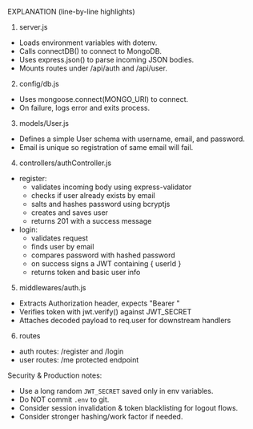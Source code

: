 EXPLANATION (line-by-line highlights)

1) server.js
- Loads environment variables with dotenv.
- Calls connectDB() to connect to MongoDB.
- Uses express.json() to parse incoming JSON bodies.
- Mounts routes under /api/auth and /api/user.

2) config/db.js
- Uses mongoose.connect(MONGO_URI) to connect.
- On failure, logs error and exits process.

3) models/User.js
- Defines a simple User schema with username, email, and password.
- Email is unique so registration of same email will fail.

4) controllers/authController.js
- register:
  * validates incoming body using express-validator
  * checks if user already exists by email
  * salts and hashes password using bcryptjs
  * creates and saves user
  * returns 201 with a success message
- login:
  * validates request
  * finds user by email
  * compares password with hashed password
  * on success signs a JWT containing { userId }
  * returns token and basic user info

5) middlewares/auth.js
- Extracts Authorization header, expects "Bearer <token>"
- Verifies token with jwt.verify() against JWT_SECRET
- Attaches decoded payload to req.user for downstream handlers

6) routes
- auth routes: /register and /login
- user routes: /me protected endpoint

Security & Production notes:
- Use a long random `JWT_SECRET` saved only in env variables.
- Do NOT commit `.env` to git.
- Consider session invalidation & token blacklisting for logout flows.
- Consider stronger hashing/work factor if needed.

